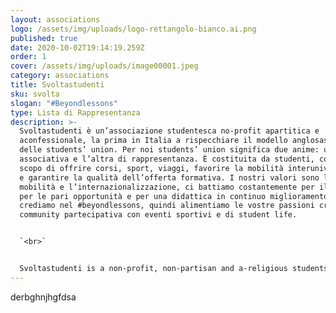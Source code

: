 ```yaml
---
layout: associations
logo: /assets/img/uploads/logo-rettangolo-bianco.ai.png
published: true
date: 2020-10-02T19:14:19.259Z
order: 1
cover: /assets/img/uploads/image00001.jpeg
category: associations
title: Svoltastudenti
sku: svolta
slogan: "#Beyondlessons"
type: Lista di Rappresentanza
description: >-
  Svoltastudenti è un’associazione studentesca no-profit apartitica e
  aconfessionale, la prima in Italia a rispecchiare il modello anglosassone
  delle students’ union. Per noi students’ union significa due anime: una
  associativa e l’altra di rappresentanza. È costituita da studenti, con lo
  scopo di offrire corsi, sport, viaggi, favorire la mobilità interuniversitaria
  e garantire la qualità dell’offerta formativa. I nostri valori sono la
  mobilità e l’internazionalizzazione, ci battiamo costantemente per il merito,
  per le pari opportunità e per una didattica in continuo miglioramento. Infine,
  crediamo nel #beyondlessons, quindi alimentiamo le vostre passioni creando una
  community partecipativa con eventi sportivi e di student life.


  `<br>`


  Svoltastudenti is a non-profit, non-partisan and a-religious students’ union. Meaning two coexisting souls: one associative the other representative. Our mission is to create opportunities, spread culture and implement projects. Our values are internationalization, teaching & innovation, participation, sport & student life.
---
```

derbghnjhgfdsa